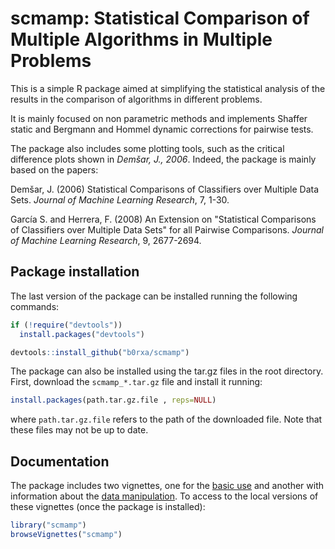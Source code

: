 # scmamp: Statistical Comparison of Multiple Algorithms in Multiple Problems
This is a simple R package aimed at simplifying the statistical analysis of the results in the comparison of algorithms in different problems.

It is mainly focused on non parametric methods and implements Shaffer static and Bergmann and Hommel dynamic corrections for pairwise tests.

The package also includes some plotting tools, such as the critical difference plots shown in _Demšar, J., 2006_. Indeed, the package is mainly based on the papers:

Demšar, J. (2006) Statistical Comparisons of Classifiers over Multiple Data Sets. _Journal of Machine Learning Research_, 7, 1-30.

García S. and Herrera, F. (2008) An Extension on "Statistical Comparisons of Classifiers over Multiple Data Sets" for all Pairwise Comparisons. _Journal of Machine Learning Research_, 9, 2677-2694.

## Package installation

The last version of the package can be installed running the following commands:

```r
if (!require("devtools"))
  install.packages("devtools")

devtools::install_github("b0rxa/scmamp")
```
The package can also be installed using the tar.gz files in the root directory. First, download the `scmamp_*.tar.gz` file and install it running:

```r
install.packages(path.tar.gz.file , reps=NULL)
```

where `path.tar.gz.file` refers to the path of the downloaded file. Note that these files may not be up to date.


## Documentation

The package includes two vignettes, one for the [basic use](http://htmlpreview.github.io/?https://github.com/b0rxa/scmamp/blob/master/inst/doc/Statistical_comparison_of_multiple_algorithms_in_multiple_problems.html) and another with information about the [data manipulation](http://htmlpreview.github.io/?https://raw.githubusercontent.com/b0rxa/scmamp/master/inst/doc/Data_loading_and_manipulation.html). To access to the local versions of these vignettes (once the package is installed):

```r
library("scmamp")
browseVignettes("scmamp")
``` 
